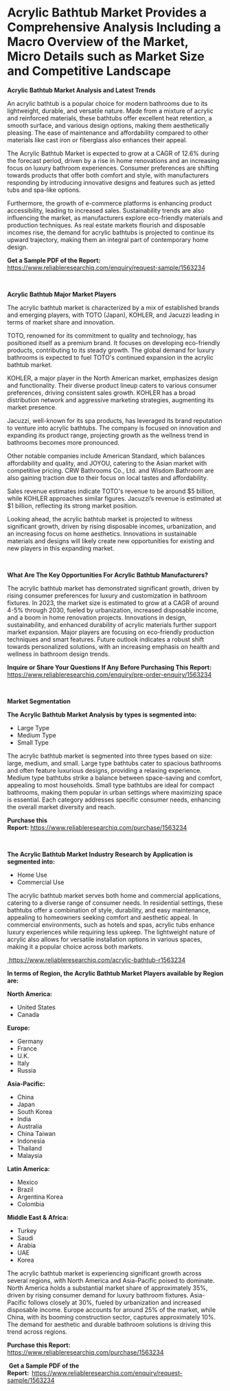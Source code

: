 <p><h1>Acrylic Bathtub Market Provides a Comprehensive Analysis Including a Macro Overview of the Market, Micro Details such as Market Size and Competitive Landscape</h1></p><p><strong>Acrylic Bathtub Market Analysis and Latest Trends</strong></p>
<p><p>An acrylic bathtub is a popular choice for modern bathrooms due to its lightweight, durable, and versatile nature. Made from a mixture of acrylic and reinforced materials, these bathtubs offer excellent heat retention, a smooth surface, and various design options, making them aesthetically pleasing. The ease of maintenance and affordability compared to other materials like cast iron or fiberglass also enhances their appeal.</p><p>The Acrylic Bathtub Market is expected to grow at a CAGR of 12.6% during the forecast period, driven by a rise in home renovations and an increasing focus on luxury bathroom experiences. Consumer preferences are shifting towards products that offer both comfort and style, with manufacturers responding by introducing innovative designs and features such as jetted tubs and spa-like options. </p><p>Furthermore, the growth of e-commerce platforms is enhancing product accessibility, leading to increased sales. Sustainability trends are also influencing the market, as manufacturers explore eco-friendly materials and production techniques. As real estate markets flourish and disposable incomes rise, the demand for acrylic bathtubs is projected to continue its upward trajectory, making them an integral part of contemporary home design.</p></p>
<p><strong>Get a Sample PDF of the Report:&nbsp;</strong> <a href="https://www.reliableresearchiq.com/enquiry/request-sample/1563234?utm_campaign=1837&utm_medium=2&utm_source=Github&utm_content=ia&utm_term=15042025&utm_id=acrylic-bathtub">https://www.reliableresearchiq.com/enquiry/request-sample/1563234</a></p>
<p>&nbsp;</p>
<p><strong>Acrylic Bathtub Major Market Players</strong></p>
<p><p>The acrylic bathtub market is characterized by a mix of established brands and emerging players, with TOTO (Japan), KOHLER, and Jacuzzi leading in terms of market share and innovation. </p><p>TOTO, renowned for its commitment to quality and technology, has positioned itself as a premium brand. It focuses on developing eco-friendly products, contributing to its steady growth. The global demand for luxury bathrooms is expected to fuel TOTO's continued expansion in the acrylic bathtub market.</p><p>KOHLER, a major player in the North American market, emphasizes design and functionality. Their diverse product lineup caters to various consumer preferences, driving consistent sales growth. KOHLER has a broad distribution network and aggressive marketing strategies, augmenting its market presence.</p><p>Jacuzzi, well-known for its spa products, has leveraged its brand reputation to venture into acrylic bathtubs. The company is focused on innovation and expanding its product range, projecting growth as the wellness trend in bathrooms becomes more pronounced.</p><p>Other notable companies include American Standard, which balances affordability and quality, and JOYOU, catering to the Asian market with competitive pricing. CRW Bathrooms Co., Ltd. and Wisdom Bathroom are also gaining traction due to their focus on local tastes and affordability.</p><p>Sales revenue estimates indicate TOTO's revenue to be around $5 billion, while KOHLER approaches similar figures. Jacuzzi’s revenue is estimated at $1 billion, reflecting its strong market position.</p><p>Looking ahead, the acrylic bathtub market is projected to witness significant growth, driven by rising disposable incomes, urbanization, and an increasing focus on home aesthetics. Innovations in sustainable materials and designs will likely create new opportunities for existing and new players in this expanding market.</p></p>
<p>&nbsp;</p>
<p><strong>What Are The Key Opportunities For Acrylic Bathtub Manufacturers?</strong></p>
<p><p>The acrylic bathtub market has demonstrated significant growth, driven by rising consumer preferences for luxury and customization in bathroom fixtures. In 2023, the market size is estimated to grow at a CAGR of around 4-5% through 2030, fueled by urbanization, increased disposable income, and a boom in home renovation projects. Innovations in design, sustainability, and enhanced durability of acrylic materials further support market expansion. Major players are focusing on eco-friendly production techniques and smart features. Future outlook indicates a robust shift towards personalized solutions, with an increasing emphasis on health and wellness in bathroom design trends.</p></p>
<p><strong>Inquire or Share Your Questions If Any Before Purchasing This Report:</strong> <a href="https://www.reliableresearchiq.com/enquiry/pre-order-enquiry/1563234?utm_campaign=1837&utm_medium=2&utm_source=Github&utm_content=ia&utm_term=15042025&utm_id=acrylic-bathtub">https://www.reliableresearchiq.com/enquiry/pre-order-enquiry/1563234</a></p>
<p>&nbsp;</p>
<p><strong>Market Segmentation</strong></p>
<p><strong>The Acrylic Bathtub Market Analysis by types is segmented into:</strong></p>
<p><ul><li>Large Type</li><li>Medium Type</li><li>Small Type</li></ul></p>
<p><p>The acrylic bathtub market is segmented into three types based on size: large, medium, and small. Large type bathtubs cater to spacious bathrooms and often feature luxurious designs, providing a relaxing experience. Medium type bathtubs strike a balance between space-saving and comfort, appealing to most households. Small type bathtubs are ideal for compact bathrooms, making them popular in urban settings where maximizing space is essential. Each category addresses specific consumer needs, enhancing the overall market diversity and reach.</p></p>
<p><strong>Purchase this Report:&nbsp;</strong><a href="https://www.reliableresearchiq.com/purchase/1563234?utm_campaign=1837&utm_medium=2&utm_source=Github&utm_content=ia&utm_term=15042025&utm_id=acrylic-bathtub">https://www.reliableresearchiq.com/purchase/1563234</a></p>
<p>&nbsp;</p>
<p><strong>The Acrylic Bathtub Market Industry Research by Application is segmented into:</strong></p>
<p><ul><li>Home Use</li><li>Commercial Use</li></ul></p>
<p><p>The acrylic bathtub market serves both home and commercial applications, catering to a diverse range of consumer needs. In residential settings, these bathtubs offer a combination of style, durability, and easy maintenance, appealing to homeowners seeking comfort and aesthetic appeal. In commercial environments, such as hotels and spas, acrylic tubs enhance luxury experiences while requiring less upkeep. The lightweight nature of acrylic also allows for versatile installation options in various spaces, making it a popular choice across both markets.</p></p>
<p><a href="https://www.reliableresearchiq.com/acrylic-bathtub-r1563234?utm_campaign=1837&utm_medium=2&utm_source=Github&utm_content=ia&utm_term=15042025&utm_id=acrylic-bathtub">&nbsp;https://www.reliableresearchiq.com/acrylic-bathtub-r1563234</a></p>
<p><strong>In terms of Region, the Acrylic Bathtub Market Players available by Region are:</strong></p>
<p>
    <p> <strong> North America: </strong>
        <ul>
            <li>United States</li>
            <li>Canada</li>
        </ul>
        </p> 
    <p> <strong> Europe: </strong>
        <ul>
            <li>Germany</li>
            <li>France</li>
            <li>U.K.</li>
            <li>Italy</li>
            <li>Russia</li>
        </ul>
        </p> 
    <p> <strong> Asia-Pacific: </strong>
        <ul>
            <li>China</li>
            <li>Japan</li>
            <li>South Korea</li>
            <li>India</li>
            <li>Australia</li>
            <li>China Taiwan</li>
            <li>Indonesia</li>
            <li>Thailand</li>
            <li>Malaysia</li>
        </ul>
        </p> 
    <p> <strong> Latin America: </strong>
        <ul>
            <li>Mexico</li>
            <li>Brazil</li>
            <li>Argentina Korea</li>
            <li>Colombia</li>
        </ul>
        </p> 
    <p> <strong> Middle East & Africa: </strong>
        <ul>
            <li>Turkey</li>
            <li>Saudi</li>
            <li>Arabia</li>
            <li>UAE</li>
            <li>Korea</li>
        </ul>
    </p>
    </p>
<p><p>The acrylic bathtub market is experiencing significant growth across several regions, with North America and Asia-Pacific poised to dominate. North America holds a substantial market share of approximately 35%, driven by rising consumer demand for luxury bathroom fixtures. Asia-Pacific follows closely at 30%, fueled by urbanization and increased disposable income. Europe accounts for around 25% of the market, while China, with its booming construction sector, captures approximately 10%. The demand for aesthetic and durable bathroom solutions is driving this trend across regions.</p></p>
<p><strong>Purchase this Report: </strong><a href="https://www.reliableresearchiq.com/purchase/1563234?utm_campaign=1837&utm_medium=2&utm_source=Github&utm_content=ia&utm_term=15042025&utm_id=acrylic-bathtub">https://www.reliableresearchiq.com/purchase/1563234</a></p>
<p>&nbsp;<strong>Get a Sample PDF of the Report:&nbsp;&nbsp;</strong><a href="https://www.reliableresearchiq.com/enquiry/request-sample/1563234?utm_campaign=1837&utm_medium=2&utm_source=Github&utm_content=ia&utm_term=15042025&utm_id=acrylic-bathtub">https://www.reliableresearchiq.com/enquiry/request-sample/1563234</a></p>
<p><strong></strong></p>
<p><p></p><p></p><p></p></p>